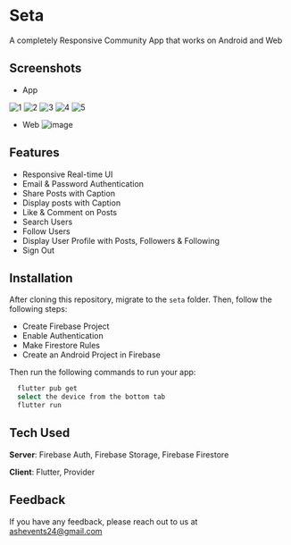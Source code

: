 # Seta

A completely Responsive Community App that works on Android and Web

## Screenshots
- App

![1](https://github.com/ashwinsk24/seta/assets/71746986/a4cd0ebe-404d-42e0-911a-160d8a359b30) ![2](https://github.com/ashwinsk24/seta/assets/71746986/c1bcaf3e-eb9b-4dc5-a528-837bc87d1815) ![3](https://github.com/ashwinsk24/seta/assets/71746986/845dd20b-bfc4-4446-b23b-df933d96d9d6) ![4](https://github.com/ashwinsk24/seta/assets/71746986/6a1c08ca-bf1d-427c-985c-89ea52d4a0b0)
![5](https://github.com/ashwinsk24/seta/assets/71746986/de5d241f-ac0f-40cd-8efe-4f1dd3a8a170)

- Web
![image](https://github.com/ashwinsk24/seta/assets/71746986/a8c6d5f7-ac5f-4312-a70d-dad70716e469)

## Features
- Responsive Real-time UI
- Email & Password Authentication
- Share Posts with Caption
- Display posts with Caption
- Like & Comment on Posts
- Search Users
- Follow Users
- Display User Profile with Posts, Followers & Following
- Sign Out

## Installation
After cloning this repository, migrate to the ```seta``` folder. Then, follow the following steps:
- Create Firebase Project
- Enable Authentication
- Make Firestore Rules
- Create an Android Project in Firebase

Then run the following commands to run your app:
```bash
  flutter pub get
  select the device from the bottom tab
  flutter run
```

## Tech Used
**Server**: Firebase Auth, Firebase Storage, Firebase Firestore

**Client**: Flutter, Provider
    
## Feedback

If you have any feedback, please reach out to us at ashevents24@gmail.com
